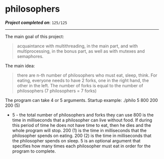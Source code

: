 # philosophers

***Project completed on***: `125/125`
***
The main goal of this project:
> acquaintance with multithreading, in the main part,
> and with multiprocessing, in the bonus part, as well as with mutexes and semaphores.

The main idea:
> there are n-th number of philosophers who must eat, sleep, think.
> For eating, everyone needs to have 2 forks, one in the right hand, the other in the left.
> The number of forks is equal to the number of philosophers (7 philosophers = 7 forks)

The program can take 4 or 5 arguments.
Startup example: ./philo 5 800 200 200 (5)
* 5 - the total number of philosophers and forks they can use
800 is the time in milliseconds that a philosopher can live without food. If during this period of time he does not have time to eat, then he dies and the whole program will stop.
200 (1) is the time in milliseconds that the philosopher spends on eating.
200 (2) is the time in milliseconds that the philosopher spends on sleep.
5 is an optional argument that specifies how many times each philosopher must eat in order for the program to complete.
